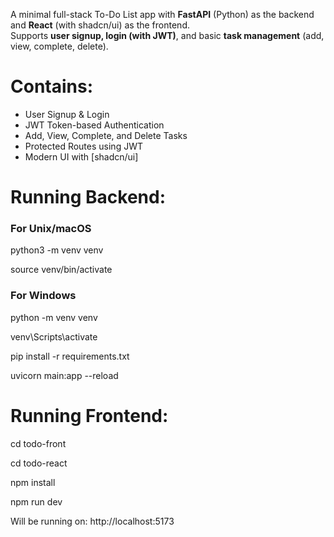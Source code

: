 A minimal full-stack To-Do List app with **FastAPI** (Python) as the backend and **React** (with shadcn/ui) as the frontend.  
Supports **user signup, login (with JWT)**, and basic **task management** (add, view, complete, delete).

# Contains:
- User Signup & Login
- JWT Token-based Authentication
- Add, View, Complete, and Delete Tasks
- Protected Routes using JWT
- Modern UI with [shadcn/ui]

# Running Backend:

### For Unix/macOS
python3 -m venv venv

source venv/bin/activate

### For Windows
python -m venv venv

venv\Scripts\activate


pip install -r requirements.txt

uvicorn main:app --reload


# Running Frontend:

cd todo-front

cd todo-react

npm install

npm run dev

Will be running on: http://localhost:5173



